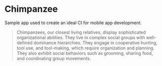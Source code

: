 # Chimpanzee

Sample app used to create an ideal CI for mobile app development.

> Chimpanzees, our closest living relatives, display sophisticated organizational abilities.
> They live in complex social groups with well-defined dominance hierarchies.
> They engage in cooperative hunting, tool use, and tool-making, which require organization and planning.
> They also exhibit social behaviors such as grooming, sharing food, and coordinating group movements.
